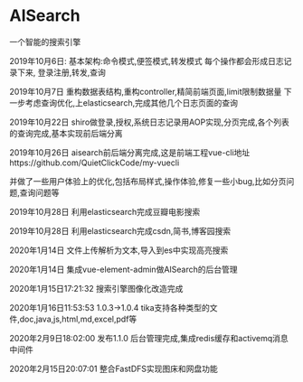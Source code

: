 # AISearch
一个智能的搜索引擎


2019年10月6日:
基本架构:命令模式,便签模式,转发模式
每个操作都会形成日志记录下来,
登录注册,转发,查询

2019年10月7日
重构数据表结构,重构controller,精简前端页面,limit限制数据量
下一步考虑查询优化,上elasticsearch,完成其他几个日志页面的查询

2019年10月22日
shiro做登录,授权,系统日志记录用AOP实现,分页完成,各个列表的查询完成,基本实现前后端分离

2019年10月26日
aisearch前后端分离完成,这是前端工程vue-cli地址https://github.com/QuietClickCode/my-vuecli

并做了一些用户体验上的优化,包括布局样式,操作体验,修复一些小bug,比如分页问题,查询问题等

2019年10月28日
利用elasticsearch完成豆瓣电影搜索

2019年10月28日
利用elasticsearch完成csdn,简书,博客园搜索


2020年1月14日
文件上传解析为文本,导入到es中实现高亮搜索


2020年1月14日
集成vue-element-admin做AISearch的后台管理


2020年1月15日17:21:32
搜索引擎图像化改造完成

2020年1月16日11:53:53 1.0.3->1.0.4
tika支持各种类型的文件,doc,java,js,html,md,excel,pdf等

2020年2月9日18:02:00
发布1.1.0 后台管理完成,集成redis缓存和activemq消息中间件

2020年2月15日20:07:01
整合FastDFS实现图床和网盘功能

